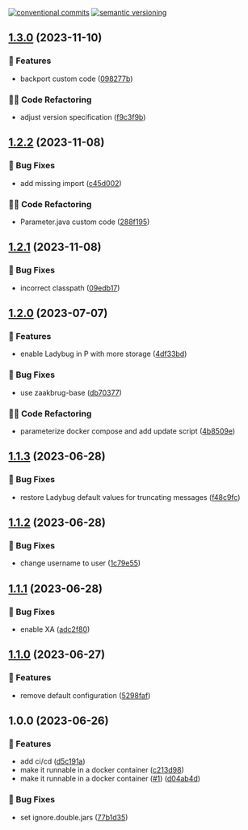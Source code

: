 [![conventional commits](https://img.shields.io/badge/conventional%20commits-1.0.0-yellow.svg)](https://conventionalcommits.org) [![semantic versioning](https://img.shields.io/badge/semantic%20versioning-2.0.0-green.svg)](https://semver.org)

## [1.3.0](https://github.com/wearefrank/het-integratie-platform/compare/v1.2.2...v1.3.0) (2023-11-10)


### 🍕 Features

* backport custom code ([098277b](https://github.com/wearefrank/het-integratie-platform/commit/098277b1c583f7b8c4d5edada1b56fa6a7115321))


### 🧑‍💻 Code Refactoring

* adjust version specification ([f9c3f9b](https://github.com/wearefrank/het-integratie-platform/commit/f9c3f9ba2183658c6ee701f37218766b0ad4b0d0))

## [1.2.2](https://github.com/wearefrank/het-integratie-platform/compare/v1.2.1...v1.2.2) (2023-11-08)


### 🐛 Bug Fixes

* add missing import ([c45d002](https://github.com/wearefrank/het-integratie-platform/commit/c45d0022022467e34e172f3dcf6a2ed320da893c))


### 🧑‍💻 Code Refactoring

* Parameter.java custom code ([288f195](https://github.com/wearefrank/het-integratie-platform/commit/288f1954fd90798c453fac4fea85b3f1804698f5))

## [1.2.1](https://github.com/wearefrank/het-integratie-platform/compare/v1.2.0...v1.2.1) (2023-11-08)


### 🐛 Bug Fixes

* incorrect classpath ([09edb17](https://github.com/wearefrank/het-integratie-platform/commit/09edb1789471c7a9276572db2a5be7f9b997a125))

## [1.2.0](https://github.com/WeAreFrank/het-integratie-platform/compare/v1.1.3...v1.2.0) (2023-07-07)


### 🍕 Features

* enable Ladybug in P with more storage ([4df33bd](https://github.com/WeAreFrank/het-integratie-platform/commit/4df33bd9be2fc0c2605b4eebe8fe332e7ac56741))


### 🐛 Bug Fixes

* use zaakbrug-base ([db70377](https://github.com/WeAreFrank/het-integratie-platform/commit/db70377abba19ee4ac4a997bb0e32662647c819b))


### 🧑‍💻 Code Refactoring

* parameterize docker compose and add update script ([4b8509e](https://github.com/WeAreFrank/het-integratie-platform/commit/4b8509edf95e3fefd8c2f7cb784f042245905a5d))

## [1.1.3](https://github.com/WeAreFrank/het-integratie-platform/compare/v1.1.2...v1.1.3) (2023-06-28)


### 🐛 Bug Fixes

* restore Ladybug default values for truncating messages ([f48c9fc](https://github.com/WeAreFrank/het-integratie-platform/commit/f48c9fcaddfb8f14eb85bfb704a8d056a994c822))

## [1.1.2](https://github.com/WeAreFrank/het-integratie-platform/compare/v1.1.1...v1.1.2) (2023-06-28)


### 🐛 Bug Fixes

* change username to user ([1c79e55](https://github.com/WeAreFrank/het-integratie-platform/commit/1c79e55b81f4eacb756044145a94275d73df0331))

## [1.1.1](https://github.com/WeAreFrank/het-integratie-platform/compare/v1.1.0...v1.1.1) (2023-06-28)


### 🐛 Bug Fixes

* enable XA ([adc2f80](https://github.com/WeAreFrank/het-integratie-platform/commit/adc2f8006ca7622413b469ee39851bbd022b0a52))

## [1.1.0](https://github.com/WeAreFrank/het-integratie-platform/compare/v1.0.0...v1.1.0) (2023-06-27)


### 🍕 Features

* remove default configuration ([5298faf](https://github.com/WeAreFrank/het-integratie-platform/commit/5298faf27f674f8d5eeedd3d9581a44b8af36cf9))

## 1.0.0 (2023-06-26)


### 🍕 Features

* add ci/cd ([d5c191a](https://github.com/WeAreFrank/het-integratie-platform/commit/d5c191a721ed10b6abb455c9d51c7d7a44924f20))
* make it runnable in a docker container ([c213d98](https://github.com/WeAreFrank/het-integratie-platform/commit/c213d98c5296398ef524b1d215e8803b98541165))
* make it runnable in a docker container ([#1](https://github.com/WeAreFrank/het-integratie-platform/issues/1)) ([d04ab4d](https://github.com/WeAreFrank/het-integratie-platform/commit/d04ab4d76f2a42c11fe480fb24a0b58d84db2cee))


### 🐛 Bug Fixes

* set ignore.double.jars ([77b1d35](https://github.com/WeAreFrank/het-integratie-platform/commit/77b1d3587a3e120beebfc62e15ecf4ae76705558))
